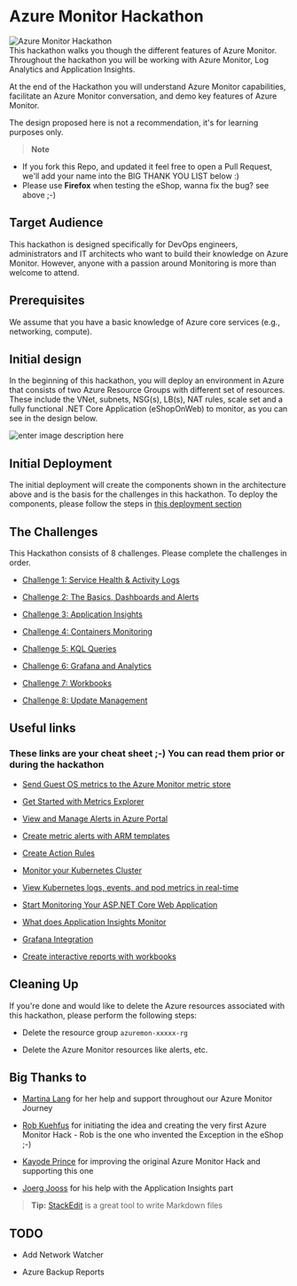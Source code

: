 
# Azure Monitor Hackathon

![Azure Monitor Hackathon](https://github.com/msghaleb/AzureMonitorHackathon/raw/master/images/header.jpg)  
This hackathon walks you though the different features of Azure Monitor. Throughout the hackathon you will be working with Azure Monitor, Log Analytics and Application Insights.

At the end of the Hackathon you will understand Azure Monitor capabilities, facilitate an Azure Monitor conversation, and demo key features of Azure Monitor.
 
The design proposed here is not a recommendation, it's for learning purposes only.
  
> **Note**
- If you fork this Repo, and updated it feel free to open a Pull Request, we'll add your name into the BIG THANK YOU LIST below :)
- Please use **Firefox** when testing the eShop, wanna fix the bug? see above ;-)    
  

## Target Audience

  

This hackathon is designed specifically for DevOps engineers, administrators and IT architects who want to build their knowledge on Azure Monitor. However, anyone with a passion around Monitoring is more than welcome to attend.

  

## Prerequisites

We assume that you have a basic knowledge of Azure core services (e.g., networking, compute).

  

## Initial design

In the beginning of this hackathon, you will deploy an environment in Azure that consists of two Azure Resource Groups with different set of resources. These include the VNet, subnets, NSG(s), LB(s), NAT rules, scale set and a fully functional .NET Core Application (eShopOnWeb) to monitor, as you can see in the design below.

  

![enter image description here](https://github.com/msghaleb/AzureMonitorHackathon/raw/master/images/initial_design.jpg)

  
## Initial Deployment
The initial deployment will create the components shown in the architecture above and is the basis for the challenges in this hackathon.
To deploy the components, please follow the steps in [this deployment section](deployment/README.md)

## The Challenges

This Hackathon consists of 8 challenges. Please complete the challenges in order.

-  [Challenge 1: Service Health & Activity Logs](challenges/challenge1.md)

-  [Challenge 2: The Basics, Dashboards and Alerts](challenges/challenge2.md)

-  [Challenge 3: Application Insights](challenges/challenge3.md)

-  [Challenge 4: Containers Monitoring](challenges/challenge4.md)

-  [Challenge 5: KQL Queries](challenges/challenge5.md)

-  [Challenge 6: Grafana and Analytics](challenges/challenge6.md)

-  [Challenge 7: Workbooks](challenges/challenge7.md)

-  [Challenge 8: Update Management](challenges/challenge8.md)
  

## Useful links

  

### These links are your cheat sheet ;-) You can read them prior or during the hackathon

  

-  [Send Guest OS metrics to the Azure Monitor metric store](https://docs.microsoft.com/en-us/azure/azure-monitor/platform/collect-custom-metrics-guestos-resource-manager-vm)

-  [Get Started with Metrics Explorer](https://docs.microsoft.com/en-us/azure/azure-monitor/platform/metrics-getting-started)

-  [View and Manage Alerts in Azure Portal](https://docs.microsoft.com/en-us/azure/azure-monitor/platform/alerts-metric#view-and-manage-with-azure-portal)

-  [Create metric alerts with ARM templates](https://docs.microsoft.com/en-us/azure/azure-monitor/platform/alerts-metric-create-templates)

-  [Create Action Rules](https://docs.microsoft.com/en-us/azure/azure-monitor/platform/alerts-action-rules)

-  [Monitor your Kubernetes Cluster](https://docs.microsoft.com/en-us/azure/azure-monitor/insights/container-insights-analyze)

-  [View Kubernetes logs, events, and pod metrics in real-time](https://docs.microsoft.com/en-us/azure/azure-monitor/insights/container-insights-livedata-overview)

-  [Start Monitoring Your ASP.NET Core Web Application](https://docs.microsoft.com/en-us/azure/azure-monitor/learn/dotnetcore-quick-start)

-  [What does Application Insights Monitor](https://docs.microsoft.com/en-us/azure/azure-monitor/app/app-insights-overview#what-does-application-insights-monitor)

-  [Grafana Integration](https://grafana.com/grafana/plugins/grafana-azure-monitor-datasource)

-  [Create interactive reports with workbooks](https://docs.microsoft.com/en-us/azure/azure-monitor/app/usage-workbooks)

  
  

## Cleaning Up

If you're done and would like to delete the Azure resources associated with this hackathon, please perform the following steps:

- Delete the resource group `azuremon-xxxxx-rg`

- Delete the Azure Monitor resources like alerts, etc.

  

## Big Thanks to

-  [Martina Lang](https://www.linkedin.com/in/martina-lang-207912149/) for her help and support throughout our Azure Monitor Journey

-  [Rob Kuehfus](https://github.com/rkuehfus/pre-ready-2019-H1) for initiating the idea and creating the very first Azure Monitor Hack - Rob is the one who invented the Exception in the eShop ;-)

-  [Kayode Prince](https://github.com/kayodeprinceMS/AzureMonitorHackathon) for improving the original Azure Monitor Hack and supporting this one

-  [Joerg Jooss](https://www.linkedin.com/in/joergjooss/) for his help with the Application Insights part

>  **Tip:**  [StackEdit](https://stackedit.io/) is a great tool to write Markdown files

  

## TODO

- Add Network Watcher

- Azure Backup Reports
